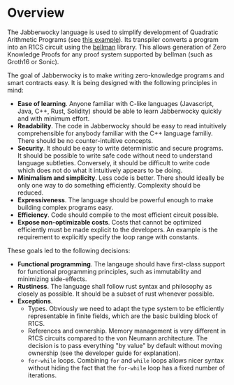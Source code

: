 # Overview

The Jabberwocky language is used to simplify development of Quadratic Arithmetic
Programs (see [this example](http://coders-errand.com/how-to-build-a-quadratic-arithmetic-program/)).
Its transpiler converts a program into an R1CS circuit using the
[bellman](https://github.com/matter-labs/bellman)
library. This allows generation of Zero Knowledge Proofs for any proof system
supported by bellman (such as Groth16 or Sonic).

The goal of Jabberwocky is to make writing zero-knowledge programs and smart
contracts easy. It is being designed with the following principles in mind:

- **Ease of learning**. Anyone familiar with C-like languages (Javascript, Java,
 C++, Rust, Solidity) should be able to learn Jabberwocky quickly and with
 minimum effort.
- **Readability**. The code in Jabberwocky should be easy to read intuitively
 comprehensible for anybody familiar with the C++ language familiy. There should
 be no counter-intuitive concepts.
- **Security**. It should be easy to write deterministic and secure programs.
 It should be possible to write safe code without need to understand language
 subtleties. Conversely, it should be difficult to write code which does not do
 what it intuitively appears to be doing.
- **Minimalism and simplicity**. Less code is better. There should ideally be
 only one way to do something efficiently. Complexity should be reduced.
- **Expressiveness**. The language should be powerful enough to make building
 complex programs easy.
- **Efficiency**. Code should compile to the most efficient circuit possible.
- **Expose non-optimizable costs**. Costs that cannot be optimized efficiently
 must be made explicit to the developers. An example is the requirement to
 explicitly specify the loop range with constants.

These goals led to the following decisions:

- **Functional programming**. The langauge should have first-class support for
 functional programming principles, such as immutability and minimizing
 side-effects.
- **Rustiness**. The language shall follow rust syntax and philosophy as closely
 as possible. It should be a subset of rust whenever possible. 
- **Exceptions**.
  - Types. Obviously we need to adapt the type system to be efficiently
   representable in finite fields, which are the basic building block of R1CS.
  - References and ownership. Memory management is very different in R1CS
   circuits compared to the von Neumann architecture. The decision is to pass
   everything "by value" by default without moving ownership (see the developer
   guide for explanation).
  - `for-while` loops. Combining `for` and `while` loops allows nicer syntax
   without hiding the fact that the `for-while` loop has a fixed number
   of iterations.
